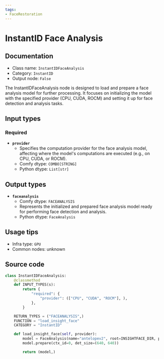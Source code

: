 ```yaml
---
tags:
- FaceRestoration
---
```


# InstantID Face Analysis
## Documentation
- Class name: `InstantIDFaceAnalysis`
- Category: `InstantID`
- Output node: `False`

The InstantIDFaceAnalysis node is designed to load and prepare a face analysis model for further processing. It focuses on initializing the model with the specified provider (CPU, CUDA, ROCM) and setting it up for face detection and analysis tasks.
## Input types
### Required
- **`provider`**
    - Specifies the computation provider for the face analysis model, affecting where the model's computations are executed (e.g., on CPU, CUDA, or ROCM).
    - Comfy dtype: `COMBO[STRING]`
    - Python dtype: `List[str]`
## Output types
- **`faceanalysis`**
    - Comfy dtype: `FACEANALYSIS`
    - Represents the initialized and prepared face analysis model ready for performing face detection and analysis.
    - Python dtype: `FaceAnalysis`
## Usage tips
- Infra type: `GPU`
- Common nodes: unknown


## Source code
```python
class InstantIDFaceAnalysis:
    @classmethod
    def INPUT_TYPES(s):
        return {
            "required": {
                "provider": (["CPU", "CUDA", "ROCM"], ),
            },
        }

    RETURN_TYPES = ("FACEANALYSIS",)
    FUNCTION = "load_insight_face"
    CATEGORY = "InstantID"

    def load_insight_face(self, provider):
        model = FaceAnalysis(name="antelopev2", root=INSIGHTFACE_DIR, providers=[provider + 'ExecutionProvider',]) # alternative to buffalo_l
        model.prepare(ctx_id=0, det_size=(640, 640))

        return (model,)

```
